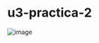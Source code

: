 # u3-practica-2
![image](https://github.com/Eliseo-rodriguez-gamez/u3-practica-2/assets/148777336/226bfb9e-cfb0-4e91-898e-8d6e7e7fa9af)
